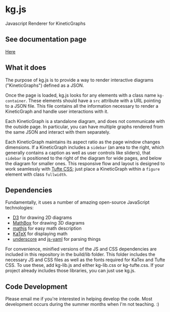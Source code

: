 # kg.js
Javascript Renderer for KineticGraphs

## See documentation page
[Here](https://cmakler.github.io/kgjs/)

## What it does

The purpose of kg.js is to provide a way to render interactive diagrams ("KineticGraphs") defined as a JSON.

Once the page is loaded, kg.js looks for any elements with a class name `kg-container`. These elements should have a `src` attribute with a URL pointing to a JSON file. This file contains all the information necessary to render a KineticGraph and handle user interactions with it.

Each KineticGraph is a standalone diagram, and does not communicate with the outside page. In particular, you can have multiple graphs rendered from the same JSON and interact with them separately.

Each KineticGraph maintains its aspect ratio as the page window changes dimensions. If a KineticGraph includes a `sidebar` (an area to the right, which generally contains a caption as well as user controls like sliders), that `sidebar` is positioned to the right of the diagram for wide pages, and below the diagram for smaller ones. This responsive flow and layout is designed to work seamlessly with [Tufte CSS](https://edwardtufte.github.io/tufte-css/); just place a KineticGraph within a `figure` element with class `fullwidth`.

## Dependencies

Fundamentally, it uses a number of amazing open-source JavaScript technologies:

* [D3](https://d3js.org) for drawing 2D diagrams
* [MathBox](https://github.com/unconed/mathbox) for drawing 3D diagrams
* [mathjs](https://mathjs.org/) for easy math description
* [KaTeX](https://katex.org) for displaying math
* [underscore](https://underscorejs.org/) and [js-yaml](https://github.com/nodeca/js-yaml) for parsing things

For convenience, minified versions of the JS and CSS dependencies are included in this repository in the build/lib folder. This folder includes the necessary JS and CSS files as well as the fonts required for KaTex and Tufte CSS. To use these, add kg-lib.js and either kg-lib.css or kg-tufte.css. If your project already includes those libraries, you can just use kg.js.


## Code Development

Please email me if you're interested in helping develop the code. Most development occurs during the summer months when I'm not teaching. :)
